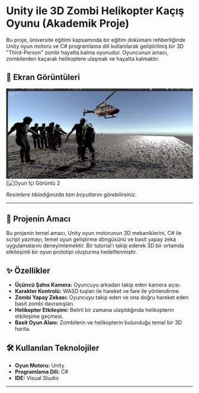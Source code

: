 # Unity ile 3D Zombi Helikopter Kaçış Oyunu (Akademik Proje)

Bu proje, üniversite eğitimi kapsamında bir eğitim dokümanı rehberliğinde Unity oyun motoru ve C# programlama dili kullanılarak geliştirilmiş bir 3D "Third-Person" zombi hayatta kalma oyunudur. Oyuncunun amacı, zombilerden kaçarak helikoptere ulaşmak ve hayatta kalmaktır.

## 🚁 Ekran Görüntüleri

[![Oyun İçi Görüntü 1](https://github.com/emircopur/ZombiOyunu/blob/main/Zombi%201.jpg?raw=true)]()
[![Oyun İçi Görüntü 2]((https://github.com/emircopur/ZombiOyunu/blob/main/Zombi%202.jpg?raw=true)])

*Resimlere tıkladığınızda tam boyutlarını görebilirsiniz.*

---

## 🚀 Projenin Amacı

Bu projenin temel amacı, Unity oyun motorunun 3D mekaniklerini, C# ile script yazmayı, temel oyun geliştirme döngüsünü ve basit yapay zeka uygulamalarını deneyimlemektir. Bir tutorial'ı takip ederek 3D bir ortamda etkileşimli bir oyun prototipi oluşturma hedeflenmiştir.

## ✨ Özellikler

- **Üçüncü Şahıs Kamera:** Oyuncuyu arkadan takip eden kamera açısı.
- **Karakter Kontrolü:** WASD tuşları ile hareket ve fare ile yönlendirme.
- **Zombi Yapay Zekası:** Oyuncuyu takip eden ve ona doğru hareket eden basit zombi davranışları.
- **Helikopter Etkileşimi:** Belirli bir zamana ulaşıldığında helikopterin etkileşime geçmesi.
- **Basit Oyun Alanı:** Zombilerin ve helikopterin bulunduğu temel bir 3D harita.

## 🛠️ Kullanılan Teknolojiler

- **Oyun Motoru:** Unity 
- **Programlama Dili:** C#
- **IDE:** Visual Studio

---
